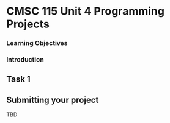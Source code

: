 # CMSC 115 Unit 4 Programming Projects

### Learning Objectives

### Introduction

## Task 1

## Submitting your project

TBD

<style>
 th, td {
  border: 1px solid black;
  padding: 4px;
  border-collapse: collapse;
  
  }
</style>

